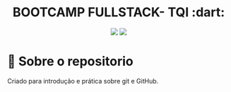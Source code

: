 <h1 align="center">
  BOOTCAMP FULLSTACK- TQI   :dart:	
</h1>
<p align="center">
   <img src= "https://img.shields.io/github/last-commit/sarahsillvva/OneBitCode">
   <img src= "https://img.shields.io/github/issues/sarahsillvva/OneBitCode">
 </p>
 

#  :mag_right: Sobre o repositorio

Criado para introdução e prática sobre git e GitHub. 

 

